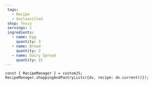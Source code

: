 ```yaml
---
 tags:
   - Recipe
   - Unclassified
 shop: Tesco
 servings: 1
 ingredients:
   - name: Egg
     quantity: 3
   - name: Bread
     quantity: 2
   - name: Dairy Spread
     quantity: 15
---
```


```dataviewjs
const { RecipeManager } = customJS;
RecipeManager.shoppingAndPantryLists({dv, recipe: dv.current()});
```
